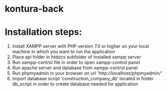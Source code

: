 # kontura-back

# Installation steps:
  1. Install XAMPP server with PHP version 7.0 or higher on your local machine in which you want to run the application
  2. Place api folder in htdocs subfolder of installed xampp server
  3. Run xampp-control file in order to open xampp-control panel
  4. Run apache server and database from xampp-control panel
  5. Run phpmyadmin in your browser on url 'http://localhost/phpmyadmin/'
  6. Import database script 'construction_company_db' located in folder db_script in order to create database needed for application
  
